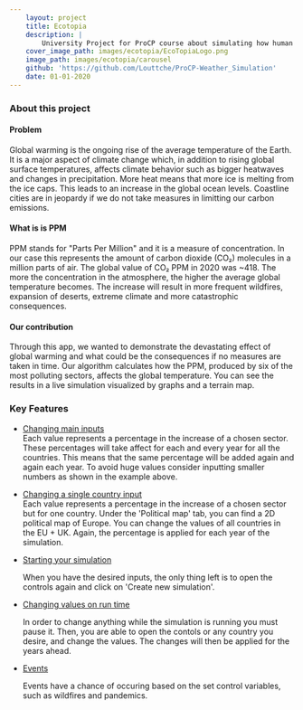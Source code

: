 ```yaml
---
    layout: project
    title: Ecotopia
    description: |
        University Project for ProCP course about simulating how human actions affect the Earth due to rising emissions of CO₂. This simulation includes map animation and graphs to show live statistics.
    cover_image_path: images/ecotopia/EcoTopiaLogo.png
    image_path: images/ecotopia/carousel
    github: 'https://github.com/Louttche/ProCP-Weather_Simulation'
    date: 01-01-2020
---
```


### About this project

#### Problem

Global warming is the ongoing rise of the average temperature of the Earth. It is a major aspect of climate change which, in addition to rising global surface temperatures, affects climate behavior such as bigger heatwaves and changes in precipitation. More heat means that more ice is melting from the ice caps. This leads to an increase in the global ocean levels. Coastline cities are in jeopardy if we do not take measures in limitting our carbon emissions.

#### What is is PPM

PPM stands for "Parts Per Million" and it is a measure of concentration. In our case this represents the amount of carbon dioxide (CO₂) molecules in a million parts of air. The global value of CO₂ PPM in 2020 was ~418. The more the concentration in the atmosphere, the higher the average global temperature becomes. The increase will result in more frequent wildfires, expansion of deserts, extreme climate and more catastrophic consequences. 

#### Our contribution

Through this app, we wanted to demonstrate the devastating effect of global warming and what could be the consequences if no measures are taken in time. Our algorithm calculates how the PPM, produced by six of the most polluting sectors, affects the global temperature. You can see the results in a live simulation visualized by graphs and a terrain map. 

### Key Features

- <ins>Changing main inputs</ins>
    <br>
    Each value represents a percentage in the increase of a chosen sector. These percentages will take affect for each and every year for all the countries. This means that the same percentage will be added again and again each year. To avoid huge values consider inputting smaller numbers as shown in the example above.

- <ins>Changing a single country input</ins>
    <br>
    Each value represents a percentage in the increase of a chosen sector but for one country. Under the 'Political map' tab, you can find a 2D political map of Europe. You can change the values of all countries in the EU + UK. Again, the percentage is applied for each year of the simulation.

- <ins>Starting your simulation</ins>

    When you have the desired inputs, the only thing left is to open the controls again and click on 'Create new simulation'.

- <ins>Changing values on run time</ins>

    In order to change anything while the simulation is running you must pause it. Then, you are able to open the contols or any country you desire, and change the values. The changes will then be applied for the years ahead.

- <ins>Events</ins>

    Events have a chance of occuring based on the set control variables, such as wildfires and pandemics.